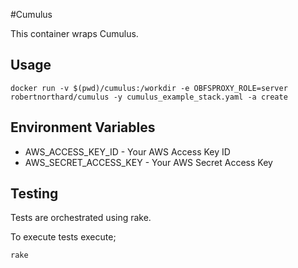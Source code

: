 #Cumulus 

This container wraps Cumulus. 

## Usage

`docker run -v $(pwd)/cumulus:/workdir -e OBFSPROXY_ROLE=server robertnorthard/cumulus -y cumulus_example_stack.yaml -a create`

## Environment Variables

* AWS_ACCESS_KEY_ID - Your AWS Access Key ID
* AWS_SECRET_ACCESS_KEY - Your AWS Secret Access Key

## Testing

Tests are orchestrated using rake.

To execute tests execute;

`rake`
